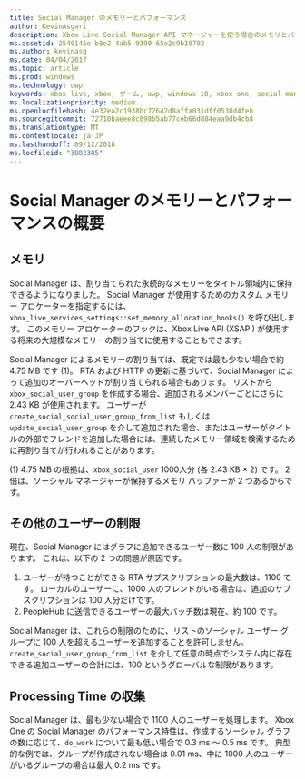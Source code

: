 ```yaml
---
title: Social Manager のメモリーとパフォーマンス
author: KevinAsgari
description: Xbox Live Social Manager API マネージャーを使う場合のメモリとパフォーマンスに関する考慮事項について説明します。
ms.assetid: 2540145e-b8e2-4ab5-9390-65e2c9b19792
ms.author: kevinasg
ms.date: 04/04/2017
ms.topic: article
ms.prod: windows
ms.technology: uwp
keywords: xbox live, xbox, ゲーム, uwp, windows 10, xbox one, social manager, people
ms.localizationpriority: medium
ms.openlocfilehash: 4e32ea2c1938bc72642d8affa031dffd538d4feb
ms.sourcegitcommit: 72710baeee8c898b5ab77ceb66d884eaa9db4cb8
ms.translationtype: MT
ms.contentlocale: ja-JP
ms.lasthandoff: 09/12/2018
ms.locfileid: "3882385"
---
```

# <a name="social-manager-memory-and-performance-overview"></a>Social Manager のメモリーとパフォーマンスの概要

## <a name="memory"></a>メモリ
Social Manager は、割り当てられた永続的なメモリーをタイトル領域内に保持できるようになりました。 Social Manager が使用するためのカスタム メモリー アロケーターを指定するには、`xbox_live_services_settings::set_memory_allocation_hooks()` を呼び出します。 このメモリー アロケーターのフックは、Xbox Live API (XSAPI) が使用する将来の大規模なメモリーの割り当てに使用することもできます。

Social Manager によるメモリーの割り当ては、既定では最も少ない場合で約 4.75 MB です (1)。 RTA および HTTP の更新に基づいて、Social Manager によって追加のオーバーヘッドが割り当てられる場合もあります。 リストから `xbox_social_user_group` を作成する場合、追加されるメンバーごとにさらに 2.43 KB が使用されます。 ユーザーが `create_social_social_user_group_from_list` もしくは `update_social_user_group` を介して追加された場合、またはユーザーがタイトルの外部でフレンドを追加した場合には、連続したメモリー領域を検索するために再割り当てが行われることがあります。

(1) 4.75 MB の根拠は、`xbox_social_user` 1000人分 (各 2.43 KB × 2) です。 2 倍は、ソーシャル マネージャーが保持するメモリ バッファーが 2 つあるからです。

## <a name="additional-user-limits"></a>その他のユーザーの制限
現在、Social Manager にはグラフに追加できるユーザー数に 100 人の制限があります。 これは、以下の 2 つの問題が原因です。

1. ユーザーが持つことができる RTA サブスクリプションの最大数は、1100 です。 ローカルのユーザーに、1000 人のフレンドがいる場合は、追加のサブスクリプションは 100 人分だけです。
2. PeopleHub に送信できるユーザーの最大バッチ数は現在、約 100 です。

Social Manager は、これらの制限のために、リストのソーシャル ユーザー グループに 100 人を超えるユーザーを追加することを許可しません。 `create_social_user_group_from_list` を介して任意の時点でシステム内に存在できる追加ユーザーの合計には、100 というグローバルな制限があります。

## <a name="processing-time"></a>Processing Time の収集
Social Manager は、最も少ない場合で 1100 人のユーザーを処理します。 Xbox One の Social Manager のパフォーマンス特性は、作成するソーシャル グラフの数に応じて、`do_work` について最も低い場合で 0.3 ms ～ 0.5 ms です。 典型的な例では、グループが作成されない場合は 0.01 ms、中に 1000 人のユーザーがいるグループの場合は最大 0.2 ms です。
